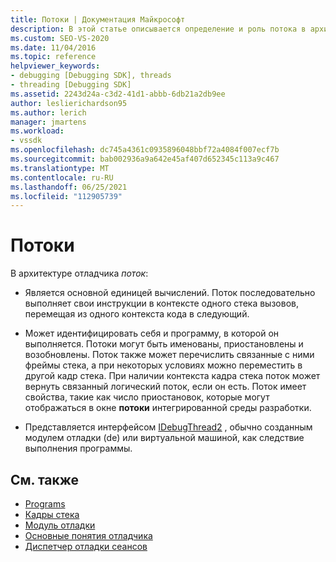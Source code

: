 ```yaml
---
title: Потоки | Документация Майкрософт
description: В этой статье описывается определение и роль потока в архитектуре отладчика в Visual Studio.
ms.custom: SEO-VS-2020
ms.date: 11/04/2016
ms.topic: reference
helpviewer_keywords:
- debugging [Debugging SDK], threads
- threading [Debugging SDK]
ms.assetid: 2243d24a-c3d2-41d1-abbb-6db21a2db9ee
author: leslierichardson95
ms.author: lerich
manager: jmartens
ms.workload:
- vssdk
ms.openlocfilehash: dc745a4361c0935896048bbf72a4084f007ecf7b
ms.sourcegitcommit: bab002936a9a642e45af407d652345c113a9c467
ms.translationtype: MT
ms.contentlocale: ru-RU
ms.lasthandoff: 06/25/2021
ms.locfileid: "112905739"
---
```

# <a name="threads"></a>Потоки
В архитектуре отладчика *поток*:

- Является основной единицей вычислений. Поток последовательно выполняет свои инструкции в контексте одного стека вызовов, перемещая из одного контекста кода в следующий.

- Может идентифицировать себя и программу, в которой он выполняется. Потоки могут быть именованы, приостановлены и возобновлены. Поток также может перечислить связанные с ними фреймы стека, а при некоторых условиях можно переместить в другой кадр стека. При наличии контекста кадра стека поток может вернуть связанный логический поток, если он есть. Поток имеет свойства, такие как число приостановок, которые могут отображаться в окне **потоки** интегрированной среды разработки.

- Представляется интерфейсом [IDebugThread2](../../extensibility/debugger/reference/idebugthread2.md) , обычно созданным модулем отладки (de) или виртуальной машиной, как следствие выполнения программы.

## <a name="see-also"></a>См. также
- [Programs](../../extensibility/debugger/programs.md)
- [Кадры стека](../../extensibility/debugger/stack-frames.md)
- [Модуль отладки](../../extensibility/debugger/debug-engine.md)
- [Основные понятия отладчика](../../extensibility/debugger/debugger-concepts.md)
- [Диспетчер отладки сеансов](../../extensibility/debugger/session-debug-manager.md)
